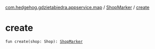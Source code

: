 [com.hedgehog.gdzietabiedra.appservice.map](../index.md) / [ShopMarker](index.md) / [create](./create.md)

# create

`fun create(shop: Shop): `[`ShopMarker`](index.md)